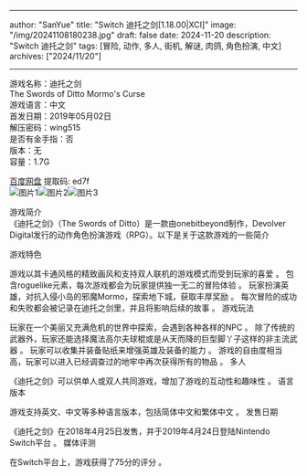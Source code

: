 
---
author: "SanYue"
title: "Switch 迪托之剑[1.18.00|XCI]"
image: "/img/20241108180238.jpg"
draft: false
date: 2024-11-20
description: "Switch 迪托之剑"
tags: [冒险, 动作, 多人, 街机, 解谜, 肉鸽, 角色扮演, 中文]
archives: ["2024/11/20"]

---

游戏名称：迪托之剑   
The Swords of Ditto Mormo's Curse    
游戏语言：中文  
首发日期：2019年05月02日  
解压密码：wing515  
是否有金手指：否  
版本：无   
容量：1.7G

[百度网盘](https//pan.baidu.com/s/18OrnXmoqC1pmqAvtH_pV1A) 提取码: ed7f  
![图片1](/img/8b9ffa.jpg)![图片2](/img/45e76f.jpg)![图片3](/img/c9dc96.jpg)  

游戏简介  
《迪托之剑》（The Swords of Ditto）是一款由onebitbeyond制作，Devolver Digital发行的动作角色扮演游戏（RPG）。以下是关于这款游戏的一些简介

游戏特色

游戏以其卡通风格的精致画风和支持双人联机的游戏模式而受到玩家的喜爱
。
包含roguelike元素，每次游戏都会为玩家提供独一无二的冒险体验
。
玩家扮演英雄，对抗入侵小岛的邪魔Mormo，探索地下城，获取丰厚奖励
。
每次冒险的成功和失败都会被记录在迪托之剑里，并且将影响后续的故事
。
游戏玩法

玩家在一个美丽又充满危机的世界中探索，会遇到各种各样的NPC
。
除了传统的武器外，玩家还能选择魔法高尔夫球棍或是从天而降的巨型脚丫子这样的非主流武器
。
玩家可以收集并装备贴纸来增强英雄及装备的能力
。
游戏的自由度相当高，玩家可以进入已经调查过的地牢中再次获得所有的物品
。
多人

《迪托之剑》可以供单人或双人共同游戏，增加了游戏的互动性和趣味性
。
语言版本

游戏支持英文、中文等多种语言版本，包括简体中文和繁体中文
。
发售日期

《迪托之剑》在2018年4月25日发售，并于2019年4月24日登陆Nintendo Switch平台
。
媒体评测

在Switch平台上，游戏获得了75分的评分
。
